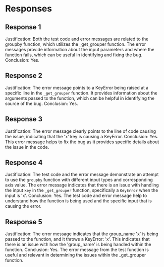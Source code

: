 # Responses
## Response 1
Justification: Both the test code and error messages are related to the groupby function, which utilizes the _get_grouper function. The error messages provide information about the input parameters and where the function fails, which can be useful in identifying and fixing the bug.
Conclusion: Yes.

## Response 2
Justification: The error message points to a KeyError being raised at a specific line in the `_get_grouper` function. It provides information about the arguments passed to the function, which can be helpful in identifying the source of the bug.
Conclusion: Yes.

## Response 3
Justification: The error message clearly points to the line of code causing the issue, indicating that the 'x' key is causing a KeyError.
Conclusion: Yes. This error message helps to fix the bug as it provides specific details about the issue in the code.

## Response 4
Justification: The test code and the error message demonstrate an attempt to use the `groupby` function with different input types and corresponding axis value. The error message indicates that there is an issue with handling the input `key` in the `_get_grouper` function, specifically a `KeyError` when the input is 'x'.
Conclusion: Yes. The test code and error message help to understand how the function is being used and the specific input that is causing the error.

## Response 5
Justification: The error message indicates that the group_name 'x' is being passed to the function, and it throws a KeyError: 'x'. This indicates that there is an issue with how the 'group_name' is being handled within the function.
Conclusion: Yes. The error message from the test function is useful and relevant in determining the issues within the _get_grouper function.


